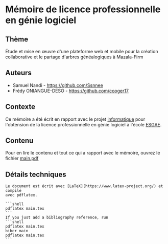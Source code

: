 # Mémoire de licence professionnelle en génie logiciel

## Thème

Étude et mise en œuvre d'une plateforme web et mobile pour la création
collaborative et le partage d'arbres généalogiques à Mazala-Firm

## Auteurs
* Samuel Nandi - https://github.com/Ssnnee
* Frédy ONIANGUE-DESO - https://github.com/cooger17


## Contexte
Ce mémoire a été écrit en rapport avec le  projet [informatique](https://github.com/Ssnnee/cellotree_web)
pour l'obtension de la licence professionnelle en génie logiciel à l'école
[ESGAE](https://esgae.org/).

## Contenu
Pour en lire le contenu et tout ce qui a rapport avec le mémoire, ouvrez le fichier [main.pdf](main.pdf)

## Détails techniques
    Le document est écrit avec [LaTeX](https://www.latex-project.org/) et compilé
    avec pdflatex.

    ```shell
    pdflatex main.tex
    ```
    If you just add a bibliography reference, run
    ```shell
    pdflatex main.tex
    biber main
    pdflatex main.tex
    ```
